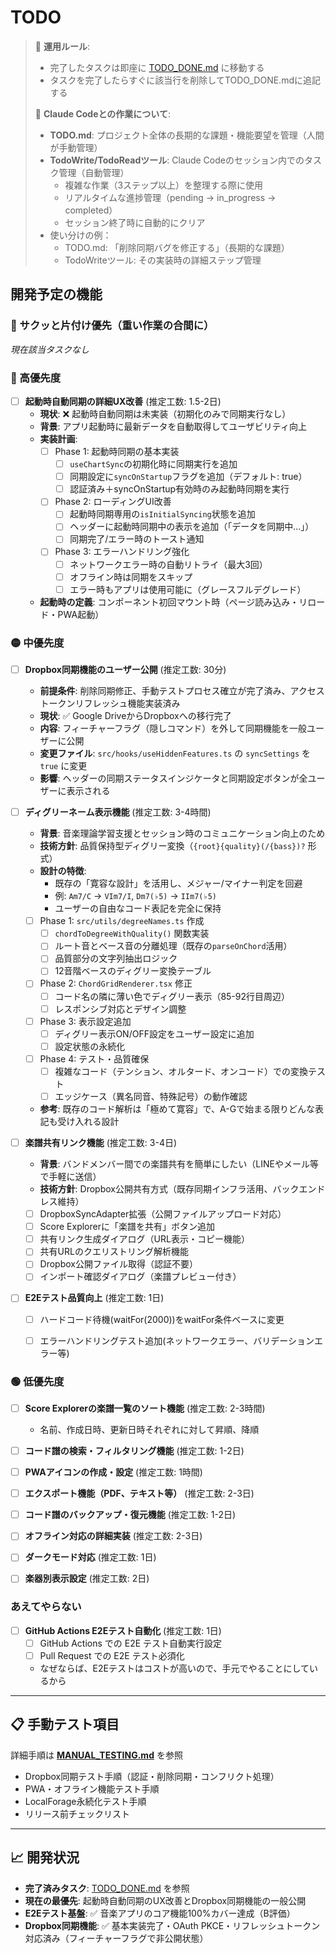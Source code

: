# TODO

> 📝 **運用ルール**: 
> - 完了したタスクは即座に [TODO_DONE.md](./TODO_DONE.md) に移動する
> - タスクを完了したらすぐに該当行を削除してTODO_DONE.mdに追記する
> 
> 🤖 **Claude Codeとの作業について**:
> - **TODO.md**: プロジェクト全体の長期的な課題・機能要望を管理（人間が手動管理）
> - **TodoWrite/TodoReadツール**: Claude Codeのセッション内でのタスク管理（自動管理）
>   - 複雑な作業（3ステップ以上）を整理する際に使用
>   - リアルタイムな進捗管理（pending → in_progress → completed）
>   - セッション終了時に自動的にクリア
> - 使い分けの例：
>   - TODO.md: 「削除同期バグを修正する」（長期的な課題）
>   - TodoWriteツール: その実装時の詳細ステップ管理

## 開発予定の機能

### 🚀 サクッと片付け優先（重い作業の合間に）

*現在該当タスクなし*

### 🔴 高優先度

- [ ] **起動時自動同期の詳細UX改善** (推定工数: 1.5-2日)
  - **現状**: ❌ 起動時自動同期は未実装（初期化のみで同期実行なし）
  - **背景**: アプリ起動時に最新データを自動取得してユーザビリティ向上
  - **実装計画**:
    - [ ] Phase 1: 起動時同期の基本実装
      - [ ] `useChartSync`の初期化時に同期実行を追加
      - [ ] 同期設定に`syncOnStartup`フラグを追加（デフォルト: true）
      - [ ] 認証済み＋syncOnStartup有効時のみ起動時同期を実行
    - [ ] Phase 2: ローディングUI改善
      - [ ] 起動時同期専用の`isInitialSyncing`状態を追加
      - [ ] ヘッダーに起動時同期中の表示を追加（「データを同期中...」）
      - [ ] 同期完了/エラー時のトースト通知
    - [ ] Phase 3: エラーハンドリング強化
      - [ ] ネットワークエラー時の自動リトライ（最大3回）
      - [ ] オフライン時は同期をスキップ
      - [ ] エラー時もアプリは使用可能に（グレースフルデグレード）
  - **起動時の定義**: コンポーネント初回マウント時（ページ読み込み・リロード・PWA起動）

### 🟡 中優先度

- [ ] **Dropbox同期機能のユーザー公開** (推定工数: 30分)
  - **前提条件**: 削除同期修正、手動テストプロセス確立が完了済み、アクセストークンリフレッシュ機能実装済み
  - **現状**: ✅ Google DriveからDropboxへの移行完了
  - **内容**: フィーチャーフラグ（隠しコマンド）を外して同期機能を一般ユーザーに公開
  - **変更ファイル**: `src/hooks/useHiddenFeatures.ts` の `syncSettings` を `true` に変更
  - **影響**: ヘッダーの同期ステータスインジケータと同期設定ボタンが全ユーザーに表示される

- [ ] **ディグリーネーム表示機能** (推定工数: 3-4時間)
  - **背景**: 音楽理論学習支援とセッション時のコミュニケーション向上のため
  - **技術方針**: 品質保持型ディグリー変換（`{root}{quality}(/{bass})?` 形式）
  - **設計の特徴**: 
    - 既存の「寛容な設計」を活用し、メジャー/マイナー判定を回避
    - 例: `Am7/C` → `VIm7/I`, `Dm7(♭5)` → `IIm7(♭5)`
    - ユーザーの自由なコード表記を完全に保持
  - [ ] Phase 1: `src/utils/degreeNames.ts` 作成
    - [ ] `chordToDegreeWithQuality()` 関数実装
    - [ ] ルート音とベース音の分離処理（既存の`parseOnChord`活用）
    - [ ] 品質部分の文字列抽出ロジック
    - [ ] 12音階ベースのディグリー変換テーブル
  - [ ] Phase 2: `ChordGridRenderer.tsx` 修正
    - [ ] コード名の隣に薄い色でディグリー表示（85-92行目周辺）
    - [ ] レスポンシブ対応とデザイン調整
  - [ ] Phase 3: 表示設定追加
    - [ ] ディグリー表示ON/OFF設定をユーザー設定に追加
    - [ ] 設定状態の永続化
  - [ ] Phase 4: テスト・品質確保
    - [ ] 複雑なコード（テンション、オルタード、オンコード）での変換テスト
    - [ ] エッジケース（異名同音、特殊記号）の動作確認
  - **参考**: 既存のコード解析は「極めて寛容」で、A-Gで始まる限りどんな表記も受け入れる設計

- [ ] **楽譜共有リンク機能** (推定工数: 3-4日)
  - **背景**: バンドメンバー間での楽譜共有を簡単にしたい（LINEやメール等で手軽に送信）
  - **技術方針**: Dropbox公開共有方式（既存同期インフラ活用、バックエンドレス維持）
  - [ ] DropboxSyncAdapter拡張（公開ファイルアップロード対応）
  - [ ] Score Explorerに「楽譜を共有」ボタン追加
  - [ ] 共有リンク生成ダイアログ（URL表示・コピー機能）
  - [ ] 共有URLのクエリストリング解析機能
  - [ ] Dropbox公開ファイル取得（認証不要）
  - [ ] インポート確認ダイアログ（楽譜プレビュー付き）

- [ ] **E2Eテスト品質向上** (推定工数: 1日)
  - [ ] ハードコード待機(waitFor(2000))をwaitFor条件ベースに変更
  - [ ] エラーハンドリングテスト追加(ネットワークエラー、バリデーションエラー等)


### 🟢 低優先度

- [ ] **Score Explorerの楽譜一覧のソート機能** (推定工数: 2-3時間)
  - 名前、作成日時、更新日時それぞれに対して昇順、降順
- [ ] **コード譜の検索・フィルタリング機能** (推定工数: 1-2日)
- [ ] **PWAアイコンの作成・設定** (推定工数: 1時間)
- [ ] **エクスポート機能（PDF、テキスト等）** (推定工数: 2-3日)
- [ ] **コード譜のバックアップ・復元機能** (推定工数: 1-2日)
- [ ] **オフライン対応の詳細実装** (推定工数: 2-3日)
- [ ] **ダークモード対応** (推定工数: 1日)
- [ ] **楽器別表示設定** (推定工数: 2日)


### あえてやらない
- [ ] **GitHub Actions E2Eテスト自動化** (推定工数: 1日)
  - [ ] GitHub Actions での E2E テスト自動実行設定
  - [ ] Pull Request での E2E テスト必須化
  - なぜならば、E2Eテストはコストが高いので、手元でやることにしているから


---

## 📋 手動テスト項目

詳細手順は **[MANUAL_TESTING.md](./MANUAL_TESTING.md)** を参照
- Dropbox同期テスト手順（認証・削除同期・コンフリクト処理）
- PWA・オフライン機能テスト手順
- LocalForage永続化テスト手順
- リリース前チェックリスト

---

## 📈 開発状況

- **完了済みタスク**: [TODO_DONE.md](./TODO_DONE.md) を参照
- **現在の最優先**: 起動時自動同期のUX改善とDropbox同期機能の一般公開
- **E2Eテスト基盤**: ✅ 音楽アプリのコア機能100%カバー達成（B評価）
- **Dropbox同期機能**: ✅ 基本実装完了・OAuth PKCE・リフレッシュトークン対応済み（フィーチャーフラグで非公開状態）